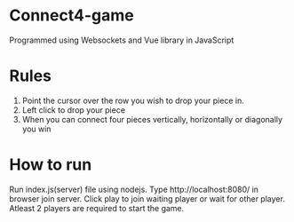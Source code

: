 # Connect4-game
Programmed using Websockets and Vue library in JavaScript

# Rules 
1. Point the cursor over the row you wish to drop your piece in.
2. Left click to drop your piece
3. When you can connect four pieces vertically, horizontally or diagonally you win

# How to run
Run index.js(server) file using nodejs.
Type http://localhost:8080/ in browser join server. Click play to join waiting player or wait for other player. Atleast 2 players are required to start the game.
